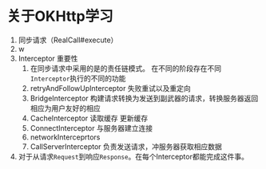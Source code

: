 # 关于OKHttp学习
1. 同步请求（RealCall#execute）
2. w
3. Interceptor 重要性
    1. 在同步请求中采用的是的责任链模式。 在不同的阶段存在不同`Interceptor`执行的不同的功能
    2. retryAndFollowUpInterceptor  失败重试以及重定向
    3. BridgeInterceptor    构建请求转换为发送到副武器的请求，转换服务器返回相应为用户友好的相应
    4. CacheInterceptor 读取缓存 更新缓存
    5. ConnectInterceptor   与服务器建立连接
    6. networkInterceprtors 
    7. CallServerInterceptor 负责发送请求，冲服务器获取相应数据
4. 对于从请求`Request`到响应`Response`。在每个Interceptor都能完成这件事。

